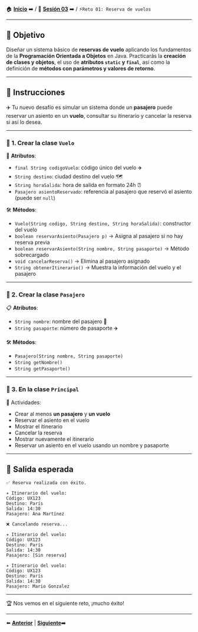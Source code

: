 🏠 [**Inicio**](../../Readme.md) ➡️ / 📖 [**Sesión 03**](../Readme.md) ➡️ / ⚡`Reto 01: Reserva de vuelos`

---

## 🎯 Objetivo

Diseñar un sistema básico de **reservas de vuelo** aplicando los fundamentos de la **Programación Orientada a Objetos** en Java. Practicarás la **creación de clases y objetos**, el uso de **atributos `static` y `final`**, así como la definición de **métodos con parámetros y valores de retorno**.

---

## 📝 Instrucciones

✈️ Tu nuevo desafío es simular un sistema donde un **pasajero** puede reservar un asiento en un **vuelo**, consultar su itinerario y cancelar la reserva si así lo desea.

---

### 🧱 1. Crear la clase `Vuelo`

🔐 **Atributos**:  
- `final String codigoVuelo`: código único del vuelo ✈️  
- `String destino`: ciudad destino del vuelo 🗺️  
- `String horaSalida`: hora de salida en formato 24h ⏰  
- `Pasajero asientoReservado`: referencia al pasajero que reservó el asiento (puede ser `null`)

🛠️ **Métodos**:  
- `Vuelo(String codigo, String destino, String horaSalida)`: constructor del vuelo  
- `boolean reservarAsiento(Pasajero p)` → Asigna al pasajero si no hay reserva previa  
- `boolean reservarAsiento(String nombre, String pasaporte)` → Método sobrecargado  
- `void cancelarReserva()` → Elimina al pasajero asignado  
- `String obtenerItinerario()` → Muestra la información del vuelo y el pasajero

---

### 👤 2. Crear la clase `Pasajero`

📋 **Atributos**:  
- `String nombre`: nombre del pasajero 👤  
- `String pasaporte`: número de pasaporte ✈️

🛠️ **Métodos**:  
- `Pasajero(String nombre, String pasaporte)`  
- `String getNombre()`  
- `String getPasaporte()`

---

### 🚀 3. En la clase `Principal`

📌 Actividades:  
- Crear al menos **un pasajero** y **un vuelo**  
- Reservar el asiento en el vuelo  
- Mostrar el itinerario  
- Cancelar la reserva  
- Mostrar nuevamente el itinerario
- Reservar un asiento en el vuelo usando un nombre y pasaporte

---

## 🧩 Salida esperada

```plaintext
✅ Reserva realizada con éxito.

✈️ Itinerario del vuelo:
Código: UX123
Destino: París
Salida: 14:30
Pasajero: Ana Martínez

❌ Cancelando reserva...

✈️ Itinerario del vuelo:
Código: UX123
Destino: París
Salida: 14:30
Pasajero: [Sin reserva]

✈️ Itinerario del vuelo:
Código: UX123
Destino: París
Salida: 14:30
Pasajero: Mario Gonzalez
```

---

🏆 Nos vemos en el siguiente reto, ¡mucho éxito!  

---

⬅️ [**Anterior**](../Ejemplo-02/Readme.md) | [**Siguiente**](../Ejemplo-03/Readme.md)➡️